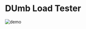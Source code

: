 # DUmb Load Tester

![demo](https://github.com/user-attachments/assets/3e4daca2-9a75-479b-bbad-f9482de33e2c)


